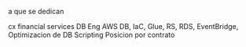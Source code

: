 
a que se dedican

cx financial services
DB Eng
AWS DB, IaC, Glue, RS, RDS, EventBridge, 
Optimizacion de DB
Scripting
Posicion por contrato


